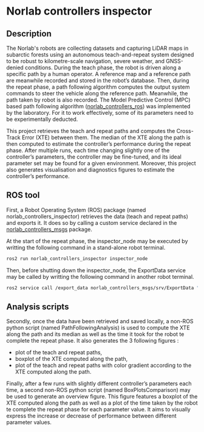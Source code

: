 # Norlab controllers inspector

## Description
The Norlab's robots are collecting datasets and capturing LiDAR maps in subarctic forests using an autonomous teach-and-repeat system designed to be robust to kilometre-scale navigation, severe weather, and GNSS-denied conditions. During the teach phase, the robot is driven along a specific path by a human operator. A reference map and a reference path are meanwhile recorded and stored in the robot’s database. Then, during the repeat phase, a path following algorithm computes the output system commands to steer the vehicle along the reference path. Meanwhile, the path taken by robot is also recorded. The Model Predictive Control (MPC) based path following algorithm ([norlab_controllers_ros](https://github.com/norlab-ulaval/norlab_controllers_ros)) was implemented by the laboratory. For it to work effectively, some of its parameters need to be experimentally deducted.

This project retrieves the teach and repeat paths and computes the Cross-Track Error (XTE) between them. The median of the XTE along the path is then computed to estimate the controller’s performance 
during the repeat phase. After multiple runs, each time changing slightly one of the controller’s parameters, the controller may be fine-tuned, and its ideal parameter set may be found for a given environment. Moreover, this project also generates visualisation and diagnostics figures to estimate the controller’s performance.

## ROS tool
First, a Robot Operating System (ROS) package (named norlab_controllers_inspector) retrieves the data (teach and repeat paths) and exports it. It does so by calling a custom service declared in the [norlab_controllers_msgs](https://github.com/norlab-ulaval/norlab_controllers_msgs) package. 

At the start of the repeat phase, the inspector_node may be executed by writting the following command in a stand-alone robot terminal.
```bash
ros2 run norlab_controllers_inspector inspector_node
```

Then, before shutting down the inspector_node, the ExportData service may be called by writting the following command in another robot terminal.
```bash
ros2 service call /export_data norlab_controllers_msgs/srv/ExportData "export_path: data: 'Downloads/'"
```

## Analysis scripts
Secondly, once the data have been retrieved and saved locally, a non-ROS python script (named PathFollowingAnalysis) is used to compute the XTE along the path and its median as well as the time it took for the robot te complete the repeat phase. It also generates the 3 following figures :
* plot of the teach and repeat paths,
* boxplot of the XTE computed along the path,
* plot of the teach and repeat paths with color gradient according to the XTE computed along the path. 

Finally, after a few runs with slightly different controller’s parameters each time, a second non-ROS python script (named BoxPlotsComparison) may be used to generate an overview figure. This figure features a boxplot of the XTE computed along the path as well as a plot of the time taken by the robot te complete the repeat phase for each parameter value. It aims to visually express the increase or decrease of performance between different parameter values. 



